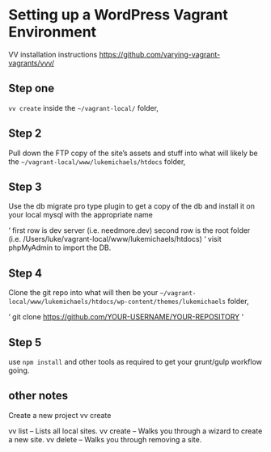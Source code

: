 
# Setting up a WordPress Vagrant Environment
VV installation instructions https://github.com/varying-vagrant-vagrants/vvv/

## Step one
`
vv create
`
inside the
`
~/vagrant-local/
`
folder, 


## Step 2 
Pull down the FTP copy of the site’s assets and stuff into what will likely be the
`
~/vagrant-local/www/lukemichaels/htdocs
`
folder, 


## Step 3 
Use the db migrate pro type plugin to get a copy of the db and install it on your local mysql with the appropriate name

‘
first row is dev server (i.e. needmore.dev)
second row is the root folder (i.e. /Users/luke/vagrant-local/www/lukemichaels/htdocs)
‘
visit phpMyAdmin to import the DB.


## Step 4
Clone the git repo into what will then be your
`
~/vagrant-local/www/lukemichaels/htdocs/wp-content/themes/lukemichaels
`
folder,

‘
git clone https://github.com/YOUR-USERNAME/YOUR-REPOSITORY
‘


## Step 5 
use
`
npm install
`
and other tools as required to get your grunt/gulp workflow going.

## other notes

Create a new project
vv create

vv list – Lists all local sites.
vv create – Walks you through a wizard to create a new site.
vv delete – Walks you through removing a site.
